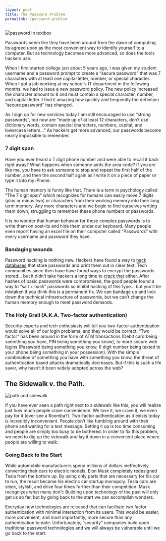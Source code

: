 ```yaml
---
layout: post
title: The Password Problem
permalink: /password-problem
---
```

![password in textbox](http://blog.bendbroadband.com/business/files/2013/09/password1.jpg)

Passwords seem like they have been around from the dawn of computing. Its agreed upon as the most convenient way to identify yourself to a computer. But as technology becomes more advanced, so does the tools hackers use.

When I first started college just about 5 years ago, I was given my student username and a password prompt to create a “secure password” that was 7 characters with at least one capital letter, number, or special character. When I got a job working at my school’s IT department in the following months, we had to issue a new password policy. The new policy increased the character amount to 8 and must contain a special character, number, and capital letter. I find it amazing how quickly and frequently the definition “secure password” has changed.

As I sign up for new services today I am still encouraged to use “strong passwords”, but now are “made up of at least 12 characters, don’t use dictionary words, contain special characters, numbers, capital, and lowercase letters…” As hackers get more advanced, our passwords become nearly impossible to remember.

### 7 digit span
Have you ever heard a 7 digit phone number and were able to recall it back right away? What happens when someone adds the area code? If you are like me, you have to ask someone to stop and repeat the first half of the number, and then the second half again as I write it on a piece of paper or type it into my iPhone.

The human memory is funny like that. There is a term in psychology called “The 7 digit span” which recognizes for humans can easily move 7 digits (plus or minus two) or characters from their working memory into their long term memory. Any more characters and we begin to find ourselves writing them down, struggling to remember these phone numbers or passwords.

It is no wonder that human behavior for these complex passwords is to write them on post-its and hide them under our keyboard. Many people even report having an excel file on their computer called “Passwords” with every username and password they have.

### Bandaging wounds
Password hacking is nothing new. Hackers have found a way to [hack databases](http://en.wikipedia.org/wiki/SQL_injection) that store passwords and print them out in clear text. Tech communities since then have have found ways to encrypt the passwords stored… but it didn’t take hackers a long time to [crack that](http://en.wikipedia.org/wiki/Rainbow_table) either. After hashes of basic passwords were compromised, the good people found a way to “salt + hash” passwords so inhibit hacking of this type… but you’ll be mistaken if you think this is a permanent fix. We can bandage up and lock down the technical infrastructure of passwords, but we can’t change the human memory enough to meet password demands.

### The Holy Grail (A.K.A. Two-factor authentication)
Security experts and tech enthusiasts will tell you two-factor authentication would solve all of our login problems, and they would be correct. “Two factor” has been around in the form of ATM transactions (Debit card being something you have, PIN being something you know), to more secure web logins (Password being something you know, 6 digit number being texted to your phone being something in your possession). With the simple combination of something you have with something you know, the threat of authentication based attacks dramatically decreases. But if this is such a life saver, why hasn’t it been widely adopted across the web?

## The Sidewalk v. the Path.
![path and sidewalk](http://jeffhilimire.com/wp-content/uploads/2011/09/129150-Figure-02.png)

If you have ever seen a path right next to a sidewalk like this, you will realize just how much people crave convenience. We love it, we crave it, we even pay for it (ever see a Roomba?). Two-factor authentication as it exists today is incredibly inconvenient. People don’t like fumbling around with their phone and waiting for a text message. Setting it up is too time consuming and people are simply too busy to be bothered. In order to fix this problem, we need to dig up the sidewalk and lay it down in a convenient place where people are willing to walk.

### Going Back to the Start
While automobile manufacturers spend millions of dollars ineffectively converting their cars to electric models, Elon Musk completely redesigned Tesla from the bottom up. By using only parts that are necessary for his car to run, the result became his electric car startup monopoly. Tesla cars are sleek, stylish, and drive four times further than their competition. Musk recognizes what many don’t: Building upon technology of the past will only get us so far, but by going back to the start we can accomplish wonders.

Everyday new technologies are released that can facilitate two factor authentication with minimal interaction from its users. This would be easier, more convenient, and most importantly, more secure than any authentication to date. Unfortunately, “security” companies build upon traditional password technologies and we will always be vulnerable until we go back to the start.

